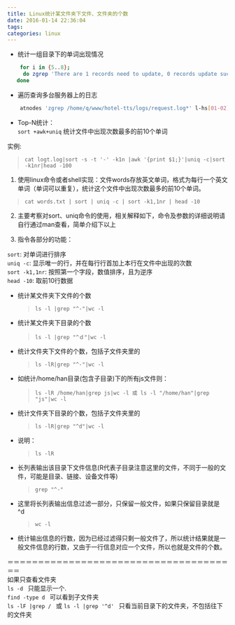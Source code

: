 ```yaml
---
title: Linux统计某文件夹下文件、文件夹的个数
date: 2016-01-14 22:36:04
tags: 
categories: linux
---
```


- 统计一组目录下的单词出现情况


```bash 
	for i in {5..8}; 
     do zgrep 'There are 1 records need to update, 0 records update successfully.' l-insurance${i}.f.cn6/201506/insurance-provider.log.2015-06-14-*.gz; 
   done
```


- 遍历查询多台服务器上的日志

```bash 
	atnodes 'zgrep /home/q/www/hotel-tts/logs/request.log*' l-hs[01-02].wap.cn1 | sort -t '#' -k1,1
```

- Top-N统计：  
`sort +awk+uniq` 统计文件中出现次数最多的前10个单词  

实例:  
>`cat logt.log|sort -s -t '-' -k1n |awk '{print $1;}'|uniq -c|sort -k1nr|head -100`

1. 使用linux命令或者shell实现：文件words存放英文单词，格式为每行一个英文单词（单词可以重复），统计这个文件中出现次数最多的前10个单词。  

>`cat words.txt | sort | uniq -c | sort -k1,1nr | head -10`
>

2. 主要考察对sort、uniq命令的使用，相关解释如下，命令及参数的详细说明请自行通过man查看，简单介绍下以上  

3. 指令各部分的功能：

`sort`:  对单词进行排序  
`uniq -c`:  显示唯一的行，并在每行行首加上本行在文件中出现的次数  
`sort -k1,1nr`:  按照第一个字段，数值排序，且为逆序  
`head -10`:  取前10行数据  

- 统计某文件夹下文件的个数

	>`ls -l |grep "^-"|wc -l`

- 统计某文件夹下目录的个数

	>`ls -l |grep "^ｄ"|wc -l`

- 统计文件夹下文件的个数，包括子文件夹里的

	>`ls -lR|grep "^-"|wc -l`

- 如统计/home/han目录(包含子目录)下的所有js文件则：

	>`ls -lR /home/han|grep js|wc -l 或 ls -l "/home/han"|grep "js"|wc -l`

- 统计文件夹下目录的个数，包括子文件夹里的

	>`ls -lR|grep "^d"|wc -l`

- 说明：

	>`ls -lR`

- 长列表输出该目录下文件信息(R代表子目录注意这里的文件，不同于一般的文件，可能是目录、链接、设备文件等)

	>`grep "^-"`

- 这里将长列表输出信息过滤一部分，只保留一般文件，如果只保留目录就是 ^d

	>`wc -l`

- 统计输出信息的行数，因为已经过滤得只剩一般文件了，所以统计结果就是一般文件信息的行数，又由于一行信息对应一个文件，所以也就是文件的个数。
 
 
＝＝＝＝＝＝＝＝＝＝＝＝＝＝＝＝＝＝＝＝＝＝＝＝＝＝＝＝＝＝＝＝＝＝＝＝＝＝  
如果只查看文件夹  
`ls -d ` 只能显示一个.  
`find -type d `   可以看到子文件夹  
`ls -lF |grep / `   或 `ls -l |grep '^d' ` 只看当前目录下的文件夹，不包括往下的文件夹